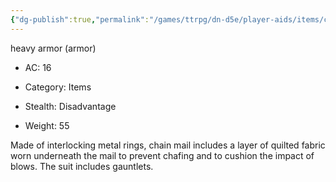 ```yaml
---
{"dg-publish":true,"permalink":"/games/ttrpg/dn-d5e/player-aids/items/chain-mail/","tags":["ttrpg/dnd/5e"],"noteIcon":""}
---
```


heavy armor (armor)

- AC: 16
- Category: Items

- Stealth: Disadvantage

- Weight: 55

Made of interlocking metal rings, chain mail includes a layer of quilted fabric worn underneath the mail to prevent chafing and to cushion the impact of blows. The suit includes gauntlets.